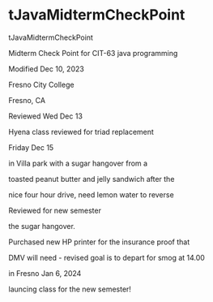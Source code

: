 # tJavaMidtermCheckPoint
tJavaMidtermCheckPoint

Midterm Check Point for CIT-63 
java programming

Modified Dec 10, 2023

Fresno City College

Fresno, CA

Reviewed Wed Dec 13

Hyena class reviewed for triad replacement

Friday Dec 15

in Villa park with a sugar hangover from a 

toasted peanut butter and jelly sandwich after the 

nice four hour drive, need lemon water to reverse

Reviewed for new semester

the sugar hangover.

Purchased new HP printer for the insurance proof that

DMV will need - revised goal is to depart for smog at 14.00

in Fresno Jan 6, 2024

launcing class for the new semester!
